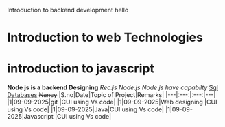 Introduction to backend development hello
# Introduction to web Technologies 
# introduction to javascript
 **Node js is a backend Designing**
 *Rec.js*
 _Node.js_
 _Node js have capabilty_
 <ins>Sql Databases</ins>
 ~~Nancy~~
   |S.no|Date|Topic of Project|Remarks|
   |---|:---:|:---:|---|
   |1|09-09-2025|git |CUI using Vs code|
   |1|09-09-2025|Web designing |CUI using Vs code|
   |1|09-09-2025|Java|CUI using Vs code|
   |1|09-09-2025|Javascript |CUI using Vs code|
